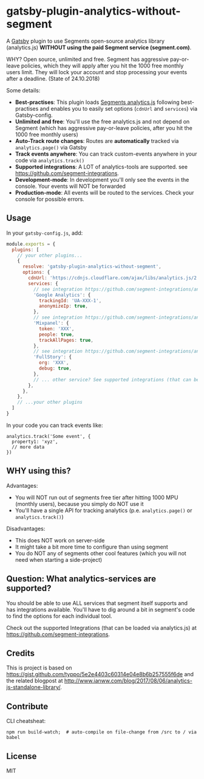 # gatsby-plugin-analytics-without-segment

A [Gatsby](https://www.gatsbyjs.org)  plugin to use Segments open-source analytics library (analytics.js) **WITHOUT using the paid Segment service (segment.com)**.

WHY? Open source, unlimited and free. Segment has aggressive pay-or-leave policies, which they will apply after you hit the 1000 free monthly users limit. They will lock your account and stop processing your events after a deadline. (State of 24.10.2018)

Some details:
 * **Best-practises**: This plugin loads [Segments analytics.js](https://github.com/segmentio/analytics.js) following best-practises and enables you to easily set options (`cdnUrl` and `services`) via Gatsby-config.
 * **Unlimited and free**: You'll use the free analytics.js and not depend on Segment (which has aggressive pay-or-leave policies, after you hit the 1000 free monthly users)
 * **Auto-Track route changes**: Routes are **automatically** tracked via `analytics.page()` via Gatsby
 * **Track events anywhere**: You can track custom-events anywhere in your code via `analytics.track()`
 * **Supported integrations**: A LOT of analytics-tools are supported. see https://github.com/segment-integrations.
 * **Development-mode**: In development you'll only see the events in the console. Your events will NOT be forwarded
 * **Production-mode**: All events will be routed to the services. Check your console for possible errors.

## Usage

In your `gatsby-config.js`, add:

```js
module.exports = {
  plugins: [
    // your other plugins...
    {
      resolve: 'gatsby-plugin-analytics-without-segment',
      options: {
        cdnUrl: 'https://cdnjs.cloudflare.com/ajax/libs/analytics.js/2.9.1/analytics.min.js',
        services: {
          // see integration https://github.com/segment-integrations/analytics.js-integration-google-analytics/blob/master/lib/index.js
          'Google Analytics': {
            trackingId: 'UA-XXX-1',
            anonymizeIp: true,
          },
          // see integration https://github.com/segment-integrations/analytics.js-integration-mixpanel/blob/master/lib/index.js
          'Mixpanel': {
            token: 'XXX',
            people: true,
            trackAllPages: true,
          },
          // see integration https://github.com/segment-integrations/analytics.js-integration-fullstory/blob/master/lib/index.js
          'FullStory': {
            org: 'XXX',
            debug: true,
          },
          // ... other service? See supported integrations (that can be loaded via analytics.js) at https://github.com/segment-integrations.
        },
      },
    },
    // ...your other plugins
  ]
}
```

In your code you can track events like:

```
analytics.track('Some event', {
  property1: 'xyz',
  // more data
})
```

## WHY using this?

Advantages:
 * You will NOT run out of segments free tier after hitting 1000 MPU (monthly users), because you simply do NOT use it
 * You'll have a single API for tracking analytics (p.e. `analytics.page()` or `analytics.track()`)

Disadvantages:
 * This does NOT work on server-side
 * It might take a bit more time to configure than using segment
 * You do NOT any of segments other cool features (which you will not need when starting a side-project)

## Question: What analytics-services are supported?
You should be able to use ALL services that segment itself supports and has integrations available. You'll have to dig around a bit in segment's code to find the options for each individual tool.

Check out the supported Integrations (that can be loaded via analytics.js) at https://github.com/segment-integrations.

## Credits

This is project is based on https://gist.github.com/typpo/5e2e4403c60314e04e8b6b257555f6de
 and the related blogpost at http://www.ianww.com/blog/2017/08/06/analytics-js-standalone-library/.

## Contribute

CLI cheatsheat:

```
npm run build-watch;  # auto-compile on file-change from /src to / via babel
```

## License

MIT

